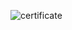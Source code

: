 
![certificate](https://user-images.githubusercontent.com/10263785/183570947-5a0cf926-e33f-4a88-adb9-63583a054d84.jpg)
